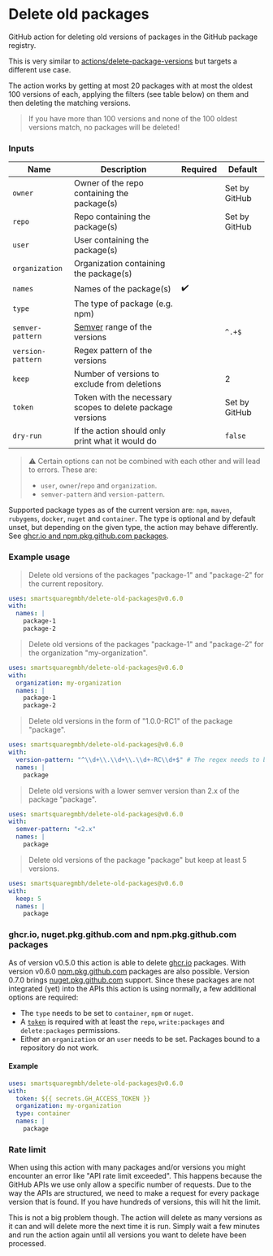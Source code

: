 # Delete old packages

GitHub action for deleting old versions of packages in the GitHub package registry.

This is very similar to [actions/delete-package-versions](https://github.com/actions/delete-package-versions)
but targets a different use case.

The action works by getting at most 20 packages with at most the oldest 100 versions of each, applying the filters (see
table below) on them and then deleting the matching versions.

> If you have more than 100 versions and none of the 100 oldest versions match, no packages will be deleted!

### Inputs

| Name              | Description                                                | Required           | Default       |
|-------------------|------------------------------------------------------------|--------------------|---------------|
| `owner`           | Owner of the repo containing the package(s)                |                    | Set by GitHub |
| `repo`            | Repo containing the package(s)                             |                    | Set by GitHub |
| `user`            | User containing the package(s)                             |                    |               |
| `organization`    | Organization containing the package(s)                     |                    |               |
| `names`           | Names of the package(s)                                    | :heavy_check_mark: |               |
| `type`            | The type of package (e.g. npm)                             |                    |               |
| `semver-pattern`  | [Semver](https://semver.org) range of the versions         |                    | `^.+$`        |
| `version-pattern` | Regex pattern of the versions                              |                    |               |
| `keep`            | Number of versions to exclude from deletions               |                    | 2             |
| `token`           | Token with the necessary scopes to delete package versions |                    | Set by GitHub |
| `dry-run`         | If the action should only print what it would do           |                    | `false`       |

> :warning: Certain options can not be combined with each other and will lead to errors. These are:
> - `user`, `owner`/`repo` and `organization`.
> - `semver-pattern` and `version-pattern`.

Supported package types as of the current version are: `npm`, `maven`, `rubygems`, `docker`, `nuget` and `container`.
The type is optional and by default unset, but depending on the given type, the action may behave differently.
See [ghcr.io and npm.pkg.github.com packages](#ghcrio-and-npmpkggithubcom-packages).

### Example usage

> Delete old versions of the packages "package-1" and "package-2" for the current repository.

```yaml
uses: smartsquaregmbh/delete-old-packages@v0.6.0
with:
  names: |
    package-1
    package-2
```

> Delete old versions of the packages "package-1" and "package-2" for the organization "my-organization".

```yaml
uses: smartsquaregmbh/delete-old-packages@v0.6.0
with:
  organization: my-organization
  names: |
    package-1
    package-2
```

> Delete old versions in the form of "1.0.0-RC1" of the package "package".

```yaml
uses: smartsquaregmbh/delete-old-packages@v0.6.0
with:
  version-pattern: "^\\d+\\.\\d+\\.\\d+-RC\\d+$" # The regex needs to be escaped!
  names: |
    package
```

> Delete old versions with a lower semver version than 2.x of the package "package".

```yaml
uses: smartsquaregmbh/delete-old-packages@v0.6.0
with:
  semver-pattern: "<2.x"
  names: |
    package
```

> Delete old versions of the package "package" but keep at least 5 versions.

```yaml
uses: smartsquaregmbh/delete-old-packages@v0.6.0
with:
  keep: 5
  names: |
    package
```

### ghcr.io, nuget.pkg.github.com and npm.pkg.github.com packages

As of version v0.5.0 this action is able to delete [ghcr.io](https://ghcr.io/) packages. With version
v0.6.0 [npm.pkg.github.com](https://npm.pkg.github.com) packages are also possible. Version 0.7.0 brings [nuget.pkg.github.com](https://nuget.pkg.github.com) support. Since these packages are not
integrated (yet) into the APIs this action is using normally, a few additional options are required:

- The `type` needs to be set to `container`, `npm` or `nuget`.
- A
  [`token`](https://docs.github.com/en/authentication/keeping-your-account-and-data-secure/creating-a-personal-access-token)
  is required with at least the `repo`, `write:packages` and `delete:packages` permissions.
- Either an `organization` or an `user` needs to be set. Packages bound to a repository do not work.

#### Example

```yaml
uses: smartsquaregmbh/delete-old-packages@v0.6.0
with:
  token: ${{ secrets.GH_ACCESS_TOKEN }}
  organization: my-organization
  type: container
  names: |
    package
```

### Rate limit

When using this action with many packages and/or versions you might encounter an error like "API rate limit exceeded".
This happens because the GitHub APIs we use only allow a specific number of requests. Due to the way the APIs are
structured, we need to make a request for every package version that is found. If you have hundreds of versions, this
will hit the limit.

This is not a big problem though. The action will delete as many versions as it can and will delete more the next time
it is run. Simply wait a few minutes and run the action again until all versions you want to delete have been processed. 
